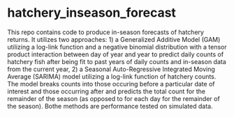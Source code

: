 # hatchery_inseason_forecast
This repo contains code to produce in-season forecasts of hatchery returns. It utilizes two approaches: 1) a Generalized Additive Model (GAM) utilizing a log-link function and a negative binomial distribution with a tensor product interaction between day of year and year to predict daily counts of hatchery fish after being fit to past years of daily counts and in-season data from the current year, 2) a Seasonal Auto-Regressive Integrated Moving Average (SARIMA) model utilizing a log-link function of hatchery counts. The model breaks counts into those occuring before a particular date of interest and those occurring after and predicts the total count for the remainder of the season (as  opposed to for each day for the remainder of the season). Bothe methods are performance tested on simulated data.
